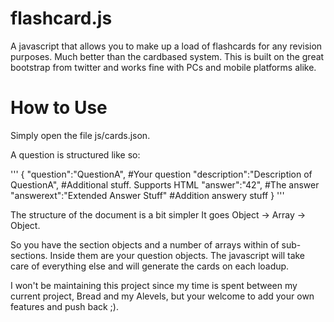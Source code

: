 flashcard.js
============

A javascript that allows you to make up a load of flashcards for any revision purposes. Much better than the cardbased system. This is built on the great bootstrap from twitter and works fine with PCs and mobile platforms alike.

How to Use
==========

Simply open the file js/cards.json.

A question is structured like so:

'''
{
"question":"QuestionA", #Your question 
"description":"Description of QuestionA", #Additional stuff. Supports HTML
"answer":"42", #The answer
"answerext":"Extended Answer Stuff" #Addition answery stuff
}
'''

The structure of the document is a bit simpler
It goes Object -> Array -> Object.

So you have the section objects and a number of arrays within of sub-sections.
Inside them are your question objects. The javascript will take care of everything else and will
generate the cards on each loadup.

I won't be maintaining this project since my time is spent between my current project, Bread and my Alevels, but your welcome to add your own features and push back ;).
